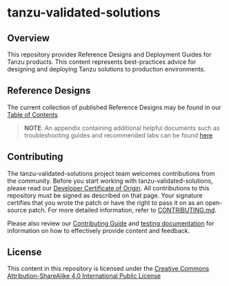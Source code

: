 # tanzu-validated-solutions

## Overview

This repository provides Reference Designs and Deployment Guides for Tanzu products. This content represents best-practices advice for designing and deploying Tanzu solutions to production environments.

## Reference Designs

The current collection of published Reference Designs may be found in our [Table of Contents](./src/toc.md)

> **NOTE**: An appendix containing additional helpful documents such as
> troubleshooting guides and recommended labs can be found [here](src/partials)

## Contributing

The tanzu-validated-solutions project team welcomes contributions from the community. Before you start working with tanzu-validated-solutions, please
read our [Developer Certificate of Origin](https://cla.vmware.com/dco). All contributions to this repository must be
signed as described on that page. Your signature certifies that you wrote the patch or have the right to pass it on
as an open-source patch. For more detailed information, refer to [CONTRIBUTING.md](CONTRIBUTING.md).

Please also review our [Contributing Guide](CONTRIBUTING.md) and [testing documentation](TESTING.md) for information on how to effectively provide content and feedback.

## License

This content in this repository is licensed under the [Creative Commons Attribution-ShareAlike 4.0 International Public License](LICENSE-CC-Attribution-ShareAlike4.0)
